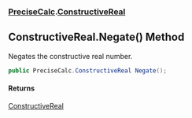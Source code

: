 ### [PreciseCalc](PreciseCalc.md 'PreciseCalc').[ConstructiveReal](PreciseCalc.ConstructiveReal.md 'PreciseCalc.ConstructiveReal')

## ConstructiveReal.Negate() Method

Negates the constructive real number.

```csharp
public PreciseCalc.ConstructiveReal Negate();
```

#### Returns
[ConstructiveReal](PreciseCalc.ConstructiveReal.md 'PreciseCalc.ConstructiveReal')